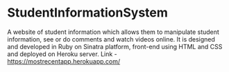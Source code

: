 # StudentInformationSystem
A website of student information which allows them to manipulate student information, see or do comments and watch videos online.  It is designed and developed in Ruby on Sinatra platform, front-end using HTML and CSS and deployed on Heroku server. Link - https://mostrecentapp.herokuapp.com/
